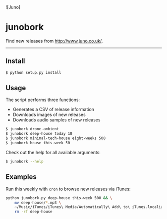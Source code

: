 ![Juno]

junobork
===========

Find new releases from http://www.juno.co.uk/.

---

## Install

```bash
$ python setup.py install
```

## Usage

The script performs three functions:

- Generates a CSV of release information
- Downloads images of new releases
- Downloads audio samples of new releases

```bash
$ junobork drone-ambient
$ junobork deep-house today 10
$ junobork minimal-tech-house eight-weeks 500
$ junobork house this-week 50
```

Check out the help for all available arguments:

```bash
$ junobork --help
```

## Examples

Run this weekly with `cron` to browse new releases via iTunes:

```bash
python junobork.py deep-house this-week 500 && \
    mv deep-house/*.mp3 \
    ~/Music/iTunes/iTunes\ Media/Automatically\ Add\ to\ iTunes.localized/ && \
    rm -rf deep-house
```

